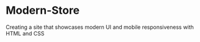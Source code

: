 # Modern-Store
Creating a site that showcases modern UI and mobile responsiveness with HTML and CSS
